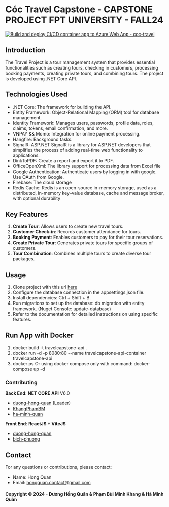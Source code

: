 # Cóc Travel Capstone - CAPSTONE PROJECT FPT UNIVERSITY - FALL24
[![Build and deploy CI/CD container app to Azure Web App - coc-travel](https://github.com/duong-hong-quan/TravelCapstone.BackEnd/actions/workflows/dev_coc-travel.yml/badge.svg)](https://github.com/duong-hong-quan/TravelCapstone.BackEnd/actions/workflows/dev_coc-travel.yml)

## Introduction
The Travel Project is a tour management system that provides essential functionalities such as creating tours, checking in customers, processing booking payments, creating private tours, and combining tours. The project is developed using .NET Core API.

## Technologies Used
- .NET Core: The framework for building the API.
- Entity Framework: Object-Relational Mapping (ORM) tool for database management.
- Identity Framework: Manages users, passwords, profile data, roles, claims, tokens, email confirmation, and more.
- VNPAY && Momo: Integration for online payment processing.
- Hangfire: Background tasks.
- SignalR: ASP.NET SignalR is a library for ASP.NET developers that simplifies the process of adding real-time web functionality to applications.
- DinkToPDF: Create a report and export it to PDF.
- OfficeOpenXml: The library support for processing data from Excel file
- Google Authentication: Authenticate users by logging in with google. Use OAuth from Google.
- Firebase: The cloud storage
- Redis Cache: Redis is an open-source in-memory storage, used as a distributed, in-memory key–value database, cache and message broker, with optional durability

## Key Features
1. **Create Tour**: Allows users to create new travel tours.
2. **Customer Check-in**: Records customer attendance for tours.
3. **Booking Payment**: Enables customers to pay for their tour reservations.
4. **Create Private Tour**: Generates private tours for specific groups of customers.
5. **Tour Combination**: Combines multiple tours to create diverse tour packages.

## Usage
1. Clone project with this url [here](https://github.com/TravelCapstone/TravelCapstone.BackEnd.git)
2. Configure the database connection in the appsettings.json file.
3. Install dependencies: Ctrl + Shift + B.
4. Run migrations to set up the database: db migration with entity framework. (Nuget Console: update-database)
5. Refer to the documentation for detailed instructions on using specific features.

## Run App with Docker
1. docker build -t travelcapstone-api .
2. docker run -d -p 8080:80 --name travelcapstone-api-container travelcapstone-api
3. docker ps
Or using docker compose only with command: docker-compose up -d

### Contributing
**Back End**: **NET CORE API** V6.0
- [duong-hong-quan](https://github.com/duong-hong-quan) (Leader)
- [KhangPhamBM](https://github.com/KhangPhamBM)
- [ha-minh-quan](https://github.com/ha-minh-quan)
  
**Front End**: **ReactJS + ViteJS**
- [duong-hong-quan](https://github.com/duong-hong-quan)
- [bich-phuong](https://github.com/phuong1304)
## Contact
For any questions or contributions, please contact:
- Name: Hong Quan
- Email: hongquan.contact@gmail.com

#### Copyright &#169; 2024 - Dương Hồng Quân & Phạm Bùi Minh Khang & Hà Minh Quân
